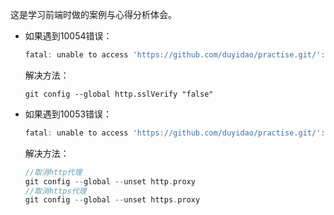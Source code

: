 这是学习前端时做的案例与心得分析体会。

- 如果遇到10054错误：

  ```go
  fatal: unable to access 'https://github.com/duyidao/practise.git/': OpenSSL SSL_read: Connection was reset, errno 10054
  ```

  解决方法：

  ```SAS
  git config --global http.sslVerify "false"
  ```

- 如果遇到10053错误：

  ```go
  fatal: unable to access 'https://github.com/duyidao/practise.git/': OpenSSL SSL_read: Connection was aborted, errno 10053
  ```
  
  解决方法：
  
  ```go
  //取消http代理
  git config --global --unset http.proxy
  //取消https代理 
  git config --global --unset https.proxy
  ```

